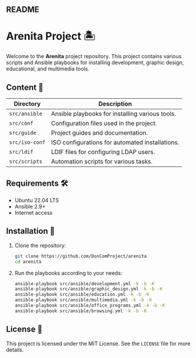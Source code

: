 ## README

# Arenita Project 🏝️

Welcome to the **Arenita** project repository. This project contains various scripts and Ansible playbooks for installing development, graphic design, educational, and multimedia tools.

## Content 📂

| Directory       | Description                                                 |
|-----------------|-------------------------------------------------------------|
| `src/ansible`   | Ansible playbooks for installing various tools.             |
| `src/conf`      | Configuration files used in the project.                    |
| `src/guide`     | Project guides and documentation.                           |
| `src/iso-conf`  | ISO configurations for automated installations.             |
| `src/ldif`      | LDIF files for configuring LDAP users.                      |
| `src/scripts`   | Automation scripts for various tasks.                       |

## Requirements 🛠️

- Ubuntu 22.04 LTS
- Ansible 2.9+
- Internet access

## Installation 🔧

1. Clone the repository:
   ```bash
   git clone https://github.com/DonComProject/arenita
   cd arenita
   ```
2. Run the playbooks according to your needs:
   ```bash
   ansible-playbook src/ansible/development.yml -k -b -K
   ansible-playbook src/ansible/graphic_design.yml -k -b -K
   ansible-playbook src/ansible/education.yml -k -b -K
   ansible-playbook src/ansible/multimedia.yml -k -b -K
   ansible-playbook src/ansible/office_programs.yml -k -b -K
   ansible-playbook src/ansible/browsing.yml -k -b -K
   ```

## License 📄

This project is licensed under the MIT License. See the `LICENSE` file for more details.
